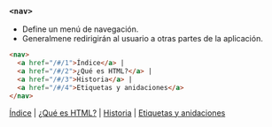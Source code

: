 ### `<nav>`

- Define un menú de navegación. 
- Generalmene redirigirán al usuario a otras partes de la aplicación.

````HTML
<nav>
  <a href="/#/1">Índice</a> |
  <a href="/#/2">¿Qué es HTML?</a> |
  <a href="/#/3">Historia</a> |
  <a href="/#/4">Etiquetas y anidaciones</a>
</nav>
````

<nav>
  <a href="/#/1">Índice</a> |
  <a href="/#/2">¿Qué es HTML?</a> |
  <a href="/#/3">Historia</a> |
  <a href="/#/4">Etiquetas y anidaciones</a>
</nav>